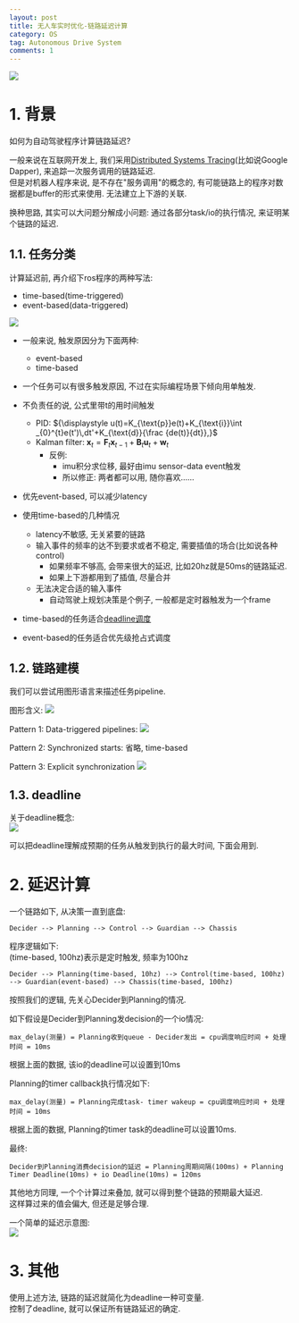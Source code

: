 ```yaml
---
layout: post
title: 无人车实时优化-链路延迟计算
category: OS
tag: Autonomous Drive System
comments: 1
---
```


![](http://blog.iotwrt.com/images/realtime2.svg)

# 1. 背景
 
如何为自动驾驶程序计算链路延迟?

一般来说在互联网开发上, 我们采用[Distributed Systems Tracing](https://research.google.com/archive/papers/dapper-2010-1.pdf)(比如说Google Dapper), 来追踪一次服务调用的链路延迟.  
但是对机器人程序来说, 是不存在"服务调用"的概念的, 有可能链路上的程序对数据都是buffer的形式来使用. 无法建立上下游的关联.  

换种思路, 其实可以大问题分解成小问题: 通过各部分task/io的执行情况, 来证明某个链路的延迟.   

## 1.1. 任务分类

计算延迟前, 再介绍下ros程序的两种写法:
* time-based(time-triggered)
* event-based(data-triggered)

![](http://blog.iotwrt.com/images/task2.png)

* 一般来说, 触发原因分为下面两种:
    * event-based 
    * time-based
* 一个任务可以有很多触发原因, 不过在实际编程场景下倾向用单触发.
* 不负责任的说, 公式里带t的用时间触发
    * PID: ${\displaystyle u(t)=K_{\text{p}}e(t)+K_{\text{i}}\int _{0}^{t}e(t')\,dt'+K_{\text{d}}{\frac {de(t)}{dt}},}$
    *  Kalman filter: ${\displaystyle \mathbf {x} _{t}=\mathbf {F} _{t}\mathbf {x} _{t-1}+\mathbf {B} _{t}\mathbf {u} _{t}+\mathbf {w} _{t}}$
        * 反例: 
            * imu积分求位移, 最好由imu sensor-data event触发
            * 所以修正: 两者都可以用, 随你喜欢......
* 优先event-based, 可以减少latency
* 使用time-based的几种情况
    * latency不敏感, 无关紧要的链路
    * 输入事件的频率的达不到要求或者不稳定, 需要插值的场合(比如说各种control)
        * 如果频率不够高, 会带来很大的延迟, 比如20hz就是50ms的链路延迟.
        * 如果上下游都用到了插值, 尽量合并
    * 无法决定合适的输入事件
        * 自动驾驶上规划决策是个例子, 一般都是定时器触发为一个frame

* time-based的任务适合[deadline调度](http://www.wowotech.net/process_management/deadline-scheduler-1.html)
* event-based的任务适合优先级抢占式调度
  
## 1.2. 链路建模

我们可以尝试用图形语言来描述任务pipeline.  

图形含义:
![](http://blog.iotwrt.com/images/task3.png)


Pattern 1: Data-triggered pipelines:
![](http://blog.iotwrt.com/images/task4.png)

Pattern 2: Synchronized starts:
省略, time-based

Pattern 3: Explicit synchronization
![](http://blog.iotwrt.com/images/task5.png)


## 1.3. deadline

关于deadline概念:  
![](http://blog.iotwrt.com/images/deadline.png)

可以把deadline理解成预期的任务从触发到执行的最大时间, 下面会用到.

# 2. 延迟计算


一个链路如下, 从决策一直到底盘:
````
Decider --> Planning --> Control --> Guardian --> Chassis
````

程序逻辑如下:  
(time-based, 100hz)表示是定时触发, 频率为100hz
````
Decider --> Planning(time-based, 10hz) --> Control(time-based, 100hz) --> Guardian(event-based) --> Chassis(time-based, 100hz)
````

按照我们的逻辑, 先关心Decider到Planning的情况.

如下假设是Decider到Planning发decision的一个io情况:
````
max_delay(测量) = Planning收到queue - Decider发出 = cpu调度响应时间 + 处理时间 = 10ms
````
根据上面的数据, 该io的deadline可以设置到10ms

Planning的timer callback执行情况如下:  
```
max_delay(测量) = Planning完成task- timer wakeup = cpu调度响应时间 + 处理时间 = 10ms
```
根据上面的数据, Planning的timer task的deadline可以设置10ms.


最终: 
```
Decider到Planning消费decision的延迟 = Planning周期间隔(100ms) + Planning Timer Deadline(10ms) + io Deadline(10ms) = 120ms
```

其他地方同理, 一个个计算过来叠加, 就可以得到整个链路的预期最大延迟.  
这样算过来的值会偏大, 但还是足够合理.

一个简单的延迟示意图:  
![](http://blog.iotwrt.com/images/realtime5.svg)

# 3. 其他

使用上述方法, 链路的延迟就简化为deadline一种可变量.  
控制了deadline, 就可以保证所有链路延迟的确定.

<!-- * 不做实时性优化, deadline是不可确定/不可控的, 从而所有链路的预期最大延迟也都是不可确定.
    * "CPU分配与任务调度"算是一项实时性优化.
* 即时是做了实时性优化, 也不能保证task/io的执行就不会超过deadline
    * 所以要使用deadline监控, 以此反馈指导程序设计
    * 最终要做到deadline在99.99%情况下都不会被突破 -->


